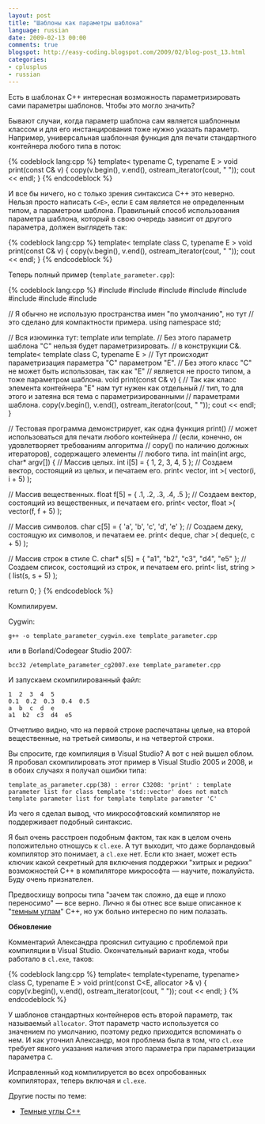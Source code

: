 ```yaml
---
layout: post
title: "Шаблоны как параметры шаблона"
language: russian
date: 2009-02-13 00:00
comments: true
blogspot: http://easy-coding.blogspot.com/2009/02/blog-post_13.html
categories:
- cplusplus
- russian
---
```

Есть в шаблонах С++ интересная возможность параметризировать сами параметры шаблонов. Чтобы это могло значить?

Бывают случаи, когда параметр шаблона сам является шаблонным классом и для его инстанцирования тоже нужно указать параметр. Например, универсальная шаблонная функция для печати стандартного контейнера любого типа в поток:

{% codeblock lang:cpp %}
template< typename C, typename E >
void print(const C<E>& v) {
  copy(v.begin(), v.end(), ostream_iterator<E>(cout, "  "));
  cout << endl;
}
{% endcodeblock %}

И все бы ничего, но с только зрения синтаксиса С++ это неверно. Нельзя просто написать `C<E>`, если `E` сам является не определенным типом, а параметром шаблона. Правильный способ использования параметра шаблона, который в свою очередь зависит от другого параметра, должен выглядеть так:

{% codeblock lang:cpp %}
template< template<typename> class C, typename E >
void print(const C<E>& v) {
  copy(v.begin(), v.end(), ostream_iterator<E>(cout, "  "));
  cout << endl;
}
{% endcodeblock %}

Теперь полный пример (`template_parameter.cpp`):

{% codeblock lang:cpp %}
#include <iostream>
#include <iomanip>
#include <algorithm>
#include <iterator>
#include <string>
#include <vector>
#include <list>
#include <deque>

// Я обычно не использую пространства имен "по умолчанию", но тут
// это сделано для компактности примера.
using namespace std;

// Вся изюминка тут: template<typename> или template<class>.
// Без этого параметр шаблона "С" нельзя будет параметризировать.
// в конструкции C<E>&.
template< template<typename> class C, typename E >
// Тут происходит параметризация параметра "С" параметром "E".
// Без этого класс "С" не может быть использован, так как "E"
// является не просто типом, а тоже параметром шаблона.
void print(const C<E>& v) {
  // Так как класс элемента контейнера "Е" нам тут нужен как отдельный
  // тип, то для этого и затеяна вся тема с параметризированными
  // параметрами шаблона.
  copy(v.begin(), v.end(), ostream_iterator<E>(cout, "  "));
  cout << endl;
}

// Тестовая программа демонстрирует, как одна функция print()
// может использоваться для печати любого контейнера
// (если, конечно, он удовлетворяет требованиям алгоритма
// copy() по наличию должных итераторов), содержащего элементы 
// любого типа.
int main(int argc, char* argv[]) {
  // Массив целых.
  int i[5] = { 1, 2, 3, 4, 5 };
  // Создаем вектор, состоящий из целых, и печатаем его.
  print< vector, int >( vector<int>(i, i + 5) );

  // Массив вещественных.
  float f[5] = { .1, .2, .3, .4, .5 };
  // Создаем вектор, состоящий из вещественных, и печатаем его.
  print< vector, float >( vector<float>(f, f + 5) );

  // Массив символов.
  char c[5] = { 'a', 'b', 'c', 'd', 'e' };
  // Создаем деку, состоящую их символов, и печатаем ее.
  print< deque, char >( deque<char>(c, c + 5) );

  // Массив строк в стиле С.
  char* s[5] = { "a1", "b2", "c3", "d4", "e5" };
  // Создаем список, состоящий из строк, и печатаем его.
  print< list, string >( list<string>(s, s + 5) );

  return 0;
}
{% endcodeblock %}

Компилируем.

Cygwin:

    g++ -o template_parameter_cygwin.exe template_parameter.cpp

или в Borland/Codegear Studio 2007:

    bcc32 /etemplate_parameter_cg2007.exe template_parameter.cpp

И запускаем скомпилированный файл:

    1  2  3  4  5
    0.1  0.2  0.3  0.4  0.5
    a  b  c  d  e
    a1  b2  c3  d4  e5

Отчетливо видно, что на первой строке распечатаны целые, на второй вещественные, на третьей символы, и на четвертой строки.

Вы спросите, где компиляция в Visual Studio? А вот с ней вышел облом. Я пробовал скомпилировать этот пример в Visual Studio 2005 и 2008, и в обоих случаях я получал ошибки типа:

`template_as_parameter.cpp(38) : error C3208: 'print' : template parameter list for class template 'std::vector' does not match template parameter list for template template parameter 'C'`

Из чего я сделал вывод, что микрософтовский компилятор не поддерживает подобный синтаксис. 

Я был очень расстроен подобным фактом, так как в целом очень положительно отношусь к `cl.exe`. А тут выходит, что даже борландовый компилятор это понимает, а `cl.exe` нет. Если кто знает, может есть ключик какой секретный для включения поддержки "хитрых и редких" возможностей С++ в компиляторе микрософта — научите, пожалуйста. Буду очень признателен.

Предвосхищу вопросы типа "зачем так сложно, да еще и плохо переносимо" — все верно. Лично я бы отнес все выше описанное к "[темным углам][Темные углы С++]" С++, но уж больно интересно по ним полазать.

**Обновление**

Комментарий Александра прояснил ситуацию с проблемой при компиляции в Visual Studio. Окончательный вариант кода, чтобы работало в `cl.exe`, таков:

{% codeblock lang:cpp %}
template< template<typename, typename> class C, typename E >
void print(const C<E, allocator<E> >& v) {
  copy(v.begin(), v.end(), ostream_iterator<E>(cout, "  "));
  cout << endl;
}
{% endcodeblock %}

У шаблонов стандартных контейнеров есть второй параметр, так называемый `allocator`. Этот параметр часто используется со значением по умолчанию, поэтому редко приходится вспоминать о нем. И как уточнил Александр, моя проблема была в том, что `cl.exe` требует явного указания наличия этого параметра при параметризации параметра `C`.

Исправленный код компилируется во всех опробованных компиляторах, теперь включая и `cl.exe`.

Другие посты по теме:

* [Темные углы С++][]

[Темные углы С++]: /blog/russian/2009/02/09/dark-corners-of-cpp/

